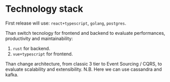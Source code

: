 # Technology stack

First release will use: `react+typescript`, `golang`, `postgres`.

Than switch tecnology for frontend and backend to evaluate performances, productivity and maintainability:

1. `rust` for backend.
2. `vue+typescript` for frontend.

Than change architecture, from classic 3 tier to Event Sourcing / CQRS,
to evaluate scalability and extensibility.
N.B. Here we can use cassandra and kafka.

